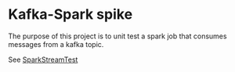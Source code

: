 # Kafka-Spark spike
The purpose of this project is to unit test a spark job that consumes messages from a kafka topic.


See  [SparkStreamTest](kafka-spark-spike/src/test/java/monkey/mikeyo/spark/SparkStreamTest.java)